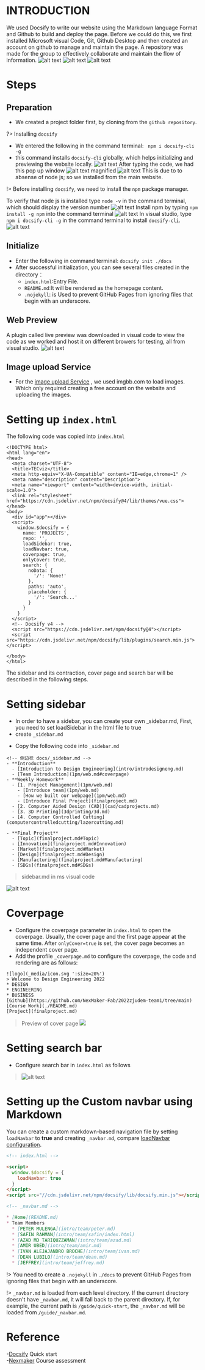 # INTRODUCTION
We used Docsify to write our website using the Markdown language Format and Github to build and deploy the page. Before we could do this, we first installed Microsoft visual Code, Git, Github Desktop and then created an account on github to manage and maintain the page. A repository was made for the group to effectively collaborate and maintain the flow of information.
![alt text](https://i.ibb.co/wRbHbSM/Image-1.png)
![alt text](https://i.ibb.co/bWd0msG/Image-2.png)
![alt text](https://i.ibb.co/n31jsp3/Image-3.png)

# Steps
## Preparation
- We created a project folder first, by cloning from the `github repository`.  

?> Installing `docsify`
+ We entered the following in the command terminal: ``` npm i docsify-cli -g```
+ this command installs `docsify-cli` globally, which helps initializing and previewing the website locally.
![alt text](https://i.ibb.co/qpZFw25/Image-4.png)
After typing the code, we had this pop up window
![alt text](https://i.ibb.co/khCBp9s/image-5.png)
magnified
![alt text](https://i.ibb.co/JFHK4sY/image-6.png)
This is due to to absense of node js; so we installed from the main website. 

!> Before installing `docsify`, we need to install the 
`npm` package manager.

To verify that node js is installed type `node -v` in the command terminal, which should display the version number
![alt text](https://i.ibb.co/SsmCT7P/image-7.png)
Install npm by typing `npm install -g npm` into the command terminal
![alt text](https://i.ibb.co/MByWnkT/image-8.png)
In visual studio, type `npm i docsify-cli -g` in the command terminal to install `docsify-cli`.
![alt text](https://i.ibb.co/HPGj2Y4/image-9.png)

 ## Initialize
- Enter the following in command terminal: ```docsify init ./docs```  
- After successful initialization, you can see several files created in the directory：  
  * `index.html`:Entry File.  
  * `README.md`:It will be rendered as the homepage content.  
  * `.nojekyll`: is Used to prevent GitHub Pages from ignoring files that begin with an underscore.

## Web Preview
A plugin called live preview was downloaded in visual code to view the code as we worked and host it on different browers for testing, all from visual studio.
![alt text](https://i.ibb.co/MSZWcC5/image-10.png)

## Image upload Service
- For the [image upload Service](https://petyr.imgbb.com/)
, we used imgbb.com to load images.
Which only required creating a free account on the website and uploading the images.

# Setting up `index.html`
The following code was copied into `index.html`
```
<!DOCTYPE html>
<html lang="en">
<head>
  <meta charset="UTF-8">
  <title>TECviz</title>
  <meta http-equiv="X-UA-Compatible" content="IE=edge,chrome=1" />
  <meta name="description" content="Description">
  <meta name="viewport" content="width=device-width, initial-scale=1.0">
  <link rel="stylesheet" href="https://cdn.jsdelivr.net/npm/docsify@4/lib/themes/vue.css">
</head>
<body>
  <div id="app"></div>
  <script>
    window.$docsify = {
      name: 'PROJECTS',
      repo: '',
      loadSidebar: true,
      loadNavbar: true,
      coverpage: true,
      onlyCover: true,
      search: {
        noData: {
          '/': 'None!'
        },
        paths: 'auto',
        placeholder: {
          '/': 'Search...'
        }
      }
    }
  </script>
  <!-- Docsify v4 -->
  <script src="https://cdn.jsdelivr.net/npm/docsify@4"></script>
  <script src="https://cdn.jsdelivr.net/npm/docsify/lib/plugins/search.min.js"></script>

</body>
</html>

```
The sidebar and its contraction, cover page and search bar will be described in the following steps.

# Setting sidebar
+ In order to have a sidebar, you can create your own _sidebar.md, First, you need to set loadSidebar in the html file to true
+ create `_sidebar.md` 
- Copy the following code into `_sidebar.md` 

```
<!-- 侧边栏 docs/_sidebar.md -->
- **Introduction**
  - [Introduction to Design Engineering](intro/introdesigneng.md)
  - [Team Introduction](1pm/web.md#coverpage)
- **Weekly Homework**
  - [1. Project Management](1pm/web.md)
    - [Introduce team](1pm/web.md)
    - [How we built our webpage](1pm/web.md)
    - [Introduce Final Project](finalproject.md)
  - [2. Computer Aided Design (CAD)](cad/cadprojects.md)
  - [3. 3D Printing](3dprinting/3d.md)
  - [4. Computer Controlled Cutting](computercontrolledcutting/lazercutting.md)

- **Final Project**
  - [Topic](finalproject.md#Topic)
  - [Innovation](finalproject.md#Innovation)
  - [Market](finalproject.md#Market)
  - [Design](finalproject.md#Design)
  - [Manufacturing](finalproject.md#Manufacturing)
  - [SDGs](finalproject.md#SDGs)

```  
> sidebar.md in ms visual code

![alt text](https://i.ibb.co/J3pm6P9/image-11.png)

# Coverpage
- Configure the coverpage parameter in `index.html` to open the coverpage. Usually, the cover page and the first page appear at the same time. After `onlyCover=true` is set, the cover page becomes an independent cover page.  
- Add the profile `_coverpage.md` to configure the coverpage, the code and rendering are as follows:  

```
![logo](_media/icon.svg ':size=20%')  
> Welcome to Design Engineering 2022 
* DESIGN
* ENGINEERING
* BUSINESS
[Github](https://github.com/NexMaker-Fab/2022zjudem-team1/tree/main)
[Course Work](./README.md)
[Project](finalproject.md)

```
> Preview of cover page
>![](https://i.ibb.co/pxth2nP/image-12.png)

# Setting search bar
- Configure search bar in `index.html` as follows  
>![alt text](https://i.ibb.co/xY6Mpbs/image-13.png)

# Setting up the Custom navbar using Markdown
You can create a custom markdown-based navigation file by setting `loadNavbar` to **true** and creating `_navbar.md`, compare [loadNavbar configuration](configuration.md#loadnavbar).

```html
<!-- index.html -->

<script>
  window.$docsify = {
    loadNavbar: true
  }
</script>
<script src="//cdn.jsdelivr.net/npm/docsify/lib/docsify.min.js"></script>
```

```markdown
<!-- _navbar.md -->

* [Home](README.md)
* Team Members
  * [PETER MULENGA](intro/team/peter.md)
  * [SAFIN RAHMAN](intro/team/safin/index.html)
  * [AZAD MD TARIQUZZAMAN](intro/team/azad.md)
  * [AMIR UBED](intro/team/amir.md)
  * [IVAN ALEJAJANDRO BROCHE](intro/team/ivan.md)
  * [DEAN LUBILO](intro/team/dean.md)  
  * [JEFFREY](intro/team/jeffrey.md)
```

!> You need to create a `.nojekyll` in `./docs` to prevent GitHub Pages from ignoring files that begin with an underscore.

!> `_navbar.md` is loaded from each level directory. If the current directory doesn't have `_navbar.md`, it will fall back to the parent directory. If, for example, the current path is `/guide/quick-start`, the `_navbar.md` will be loaded from `/guide/_navbar.md`.

# Reference
-[Docsify](https://docsify.js.org/#/quickstart) Quick start <br>
-[Nexmaker](https://www.nexmaker.com/doc/1projectmanage/github&docsify.html) Course assessment